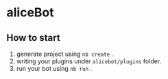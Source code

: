 # aliceBot

## How to start

1. generate project using `nb create` .
2. writing your plugins under `alicebot/plugins` folder.
3. run your bot using `nb run` .

